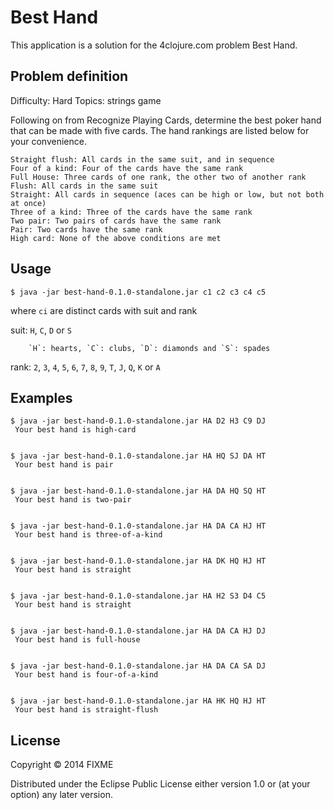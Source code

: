 # Best Hand

This application is a solution for the 4clojure.com problem Best Hand.

## Problem definition

Difficulty:	Hard
Topics:	strings game

Following on from Recognize Playing Cards, determine the best poker hand that can be made with five cards. The hand rankings are listed below for your convenience.

    Straight flush: All cards in the same suit, and in sequence
    Four of a kind: Four of the cards have the same rank
    Full House: Three cards of one rank, the other two of another rank
    Flush: All cards in the same suit
    Straight: All cards in sequence (aces can be high or low, but not both at once)
    Three of a kind: Three of the cards have the same rank
    Two pair: Two pairs of cards have the same rank
    Pair: Two cards have the same rank
    High card: None of the above conditions are met


## Usage

    $ java -jar best-hand-0.1.0-standalone.jar c1 c2 c3 c4 c5

where `ci` are distinct cards with suit and rank

  suit: `H`, `C`, `D` or `S`
  
        `H`: hearts, `C`: clubs, `D`: diamonds and `S`: spades
        
  rank: `2`, `3`, `4`, `5`, `6`, `7`, `8`, `9`, `T`, `J`, `Q`, `K` or `A`

## Examples

    $ java -jar best-hand-0.1.0-standalone.jar HA D2 H3 C9 DJ
     Your best hand is high-card


    $ java -jar best-hand-0.1.0-standalone.jar HA HQ SJ DA HT
     Your best hand is pair


    $ java -jar best-hand-0.1.0-standalone.jar HA DA HQ SQ HT
     Your best hand is two-pair


    $ java -jar best-hand-0.1.0-standalone.jar HA DA CA HJ HT
     Your best hand is three-of-a-kind


    $ java -jar best-hand-0.1.0-standalone.jar HA DK HQ HJ HT
     Your best hand is straight


    $ java -jar best-hand-0.1.0-standalone.jar HA H2 S3 D4 C5
     Your best hand is straight


    $ java -jar best-hand-0.1.0-standalone.jar HA DA CA HJ DJ
     Your best hand is full-house


    $ java -jar best-hand-0.1.0-standalone.jar HA DA CA SA DJ
     Your best hand is four-of-a-kind


    $ java -jar best-hand-0.1.0-standalone.jar HA HK HQ HJ HT
     Your best hand is straight-flush


## License

Copyright © 2014 FIXME

Distributed under the Eclipse Public License either version 1.0 or (at
your option) any later version.
